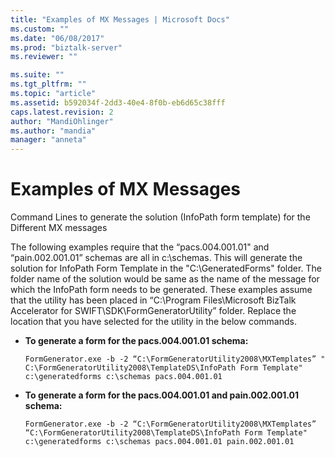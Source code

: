 ```yaml
---
title: "Examples of MX Messages | Microsoft Docs"
ms.custom: ""
ms.date: "06/08/2017"
ms.prod: "biztalk-server"
ms.reviewer: ""

ms.suite: ""
ms.tgt_pltfrm: ""
ms.topic: "article"
ms.assetid: b592034f-2dd3-40e4-8f0b-eb6d65c38fff
caps.latest.revision: 2
author: "MandiOhlinger"
ms.author: "mandia"
manager: "anneta"
---
```

# Examples of MX Messages
Command Lines to generate the solution (InfoPath form template) for the Different MX messages  
  
 The following examples require that the “pacs.004.001.01" and “pain.002.001.01” schemas are all in c:\schemas. This will generate the solution for InfoPath Form Template in the "C:\GeneratedForms" folder. The folder name of the solution would be same as the name of the message for which the InfoPath form needs to be generated. These examples assume that the utility has been placed in “C:\Program Files\Microsoft BizTalk Accelerator for SWIFT\SDK\FormGeneratorUtility” folder. Replace the location that you have selected for the utility in the below commands.  
  
-   **To generate a form for the pacs.004.001.01 schema:**  
  
     `FormGenerator.exe -b -2 “C:\FormGeneratorUtility2008\MXTemplates” " C:\FormGeneratorUtility2008\TemplateDS\InfoPath Form Template" c:\generatedforms c:\schemas pacs.004.001.01`  
  
-   **To generate a form for the pacs.004.001.01 and pain.002.001.01 schema:**  
  
     `FormGenerator.exe -b -2 “C:\FormGeneratorUtility2008\MXTemplates” “C:\FormGeneratorUtility2008\TemplateDS\InfoPath Form Template" c:\generatedforms c:\schemas pacs.004.001.01 pain.002.001.01`
